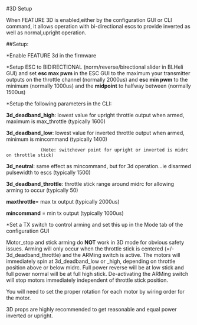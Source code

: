 #3D Setup

When FEATURE 3D is enabled,either by the configuration GUI or CLI command, it allows operation with bi-directional escs to provide inverted as well as normal,upright operation. 

##Setup:

*Enable FEATURE 3d in the firmware

*Setup ESC to BIDIRECTIONAL (norm/reverse/birectional slider in BLHeli GUI) and set **esc max pwm** in the ESC GUI to the maximum your transmitter outputs on the throttle channel (normally 2000us) and **esc min pwm** to the minimum (normally 1000us) and the **midpoint** to halfway between (normally 1500us)

*Setup the following parameters in the CLI:

 **3d_deadband_high**: lowest value for upright throttle output when armed, maximum is max_throttle (typically 1600)

 **3d_deadband_low**: lowest value for inverted throttle output when armed, minimum is mincommand (typically 1400)

                 (Note: switchover point for upright or inverted is midrc on throttle stick)

 **3d_neutral**: same effect as mincommand, but for 3d operation...ie disarmed pulsewidth to escs (typically 1500)

 **3d_deadband_throttle**: throttle stick range around midrc for allowing arming to occur (typically 50)

 **maxthrottle**= max tx output (typically 2000us)

 **mincommand** = min tx output (typically 1000us)

*Set a TX switch to control arming and set this up in the Mode tab of the configuration GUI


Motor_stop and stick arming do **NOT** work in 3D mode for obvious safety issues. Arming will only occur when the throttle stick is centered (=/- 3d_deadband_throttle) and the ARMing switch is active. The motors will immediately spin at 3d_deadband_low or _high, depending on throttle position above or below midrc. Full power reverse will be at low stick and full power normal will be at full high stick. De-activating the ARMing switch will stop motors immediately independent of throttle stick position.

You will need to set the proper rotation for each motor by wiring order for the motor.

3D props are highly recommended to get reasonable and equal power inverted or upright.